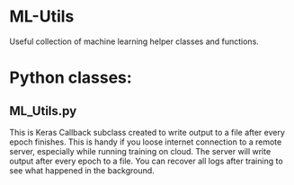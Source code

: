 # ML-Utils
Useful collection of machine learning helper classes and functions.

Python classes:
===============

ML_Utils.py
-----------
This is Keras Callback subclass created to write output to a file after every epoch finishes. This is handy if you loose internet connection to a remote server, especially while running training on cloud. The server will write output after every epoch to a file. You can recover all logs after training to see what happened in the background.
